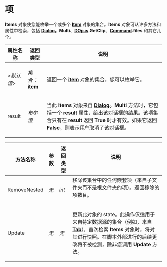 # 项

**Items** 对象使您能枚举一个或多个 **[Item](item.zh.md)** 对象的集合。**Items** 对象可从许多方法和属性中检索，包括 **[Dialog](dialog.zh.md)。Multi**、**[DOpus](dopus.zh.md).GetClip**、**[Command](command.zh.md).files** 和其它几个。

<table>
<thead><tr><th>
属性名称</th><th>
返回类型</th><th>
说明
</th></tr></thead><tbody><tr><td>

*\<默认值\>*</td><td>

*集合：***[item](item.zh.md)**</td><td>

返回一个 **[item](item.zh.md)** 对象的集合，您可以枚举它。
</td></tr><tr><td>
result</td><td>

*布尔值*</td><td>

当此 **Items** 对象来自 **[Dialog](dialog.zh.md)。Multi** 方法时，它包括一个 **result** 属性，给出该对话框的结果。该项集合只有在 **result** 返回 **True** 时才有效。如果它返回 **False**，则表示用户取消了该对话框。
</td></tr></tbody>
</table>

<table>
<thead><tr><th>
方法名称</th><th>

**参数**</th><th>
返回类型</th><th>
说明
</th></tr></thead><tbody><tr><td>
RemoveNested</td><td>

*无*</td><td>

*int*</td><td>
移除该集合中的任何嵌套项（来自子文件夹而不是根文件夹的项）。返回移除的项数目。
</td></tr><tr><td>
Update</td><td>

*无*</td><td>

*无*</td><td>

更新此对象的 state。此操作仅适用于来自特定数据源的集合（例如，来自 **[Tab](tab.zh.md)**）。首次检索 **Items** 对象时，将对其进行快照。在脚本外部进行的后续更改将不被检测，除非您调用 **Update** 方法。
</td></tr></tbody>
</table>